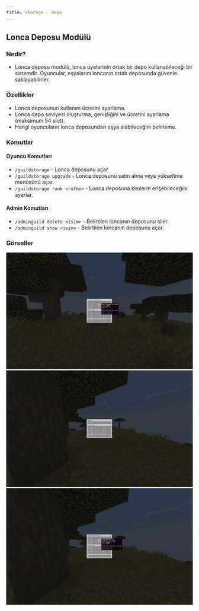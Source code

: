 ```yaml
---
title: Storage - Depo
---
```


## Lonca Deposu Modülü

### Nedir?

- Lonca deposu modülü, lonca üyelerinin ortak bir depo kullanabileceği bir sistemdir. Oyuncular, eşyalarını loncanın ortak deposunda güvenle saklayabilirler.

### Özellikler

- Lonca deposunun kullanım ücretini ayarlama.
- Lonca depo seviyesi oluşturma, genişliğini ve ücretini ayarlama (maksimum 54 slot).
- Hangi oyuncuların lonca deposundan eşya alabileceğini belirleme.

### Komutlar

#### Oyuncu Komutları

- `/guildstorage` - Lonca deposunu açar.
- `/guildstorage upgrade` - Lonca deposunu satın alma veya yükseltme menüsünü açar.
- `/guildstorage rank <rütbe>` - Lonca deposuna kimlerin erişebileceğini ayarlar.

#### Admin Komutları

- `/adminguild delete <isim>` - Belirtilen loncanın deposunu siler.
- `/adminguild show <isim>` - Belirtilen loncanın deposunu açar.

### Görseller

![gui_14](../../../../../assets/rguilds/modules/storage/gui_14.png)
![gui_15](../../../../../assets/rguilds/modules/storage/gui_15.png)
![gui_16](../../../../../assets/rguilds/modules/storage/gui_16.png)
